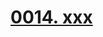 # [0014. xxx](https://github.com/Tdahuyou/chrome/tree/main/0014.%20xxx)

<!-- region:toc -->

<!-- endregion:toc -->


